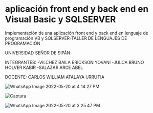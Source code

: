 # aplicación front end y back end en Visual Basic y SQLSERVER

Implementación de una aplicación front end y back end en lenguaje de programación VB y SQLSERVER-TALLER DE LENGUAJES DE PROGRAMACIÓN

UNIVERSIDAD SEÑOR DE SIPÁN

INTEGRANTES: -VILCHEZ BAILA ERICKSON YOVANI -JULCA BRUNO HOLVER KABIR -SALAZAR ARCE ABEL

DOCENTE: CARLOS WILLIAM ATALAYA URRUTIA


![WhatsApp Image 2022-05-20 at 4 14 27 PM](https://user-images.githubusercontent.com/77027345/169626183-f0165e9f-cbca-460a-a876-b1541422779f.jpeg)




![Captura](https://user-images.githubusercontent.com/77027345/169626226-2e90e0e1-d249-4e5a-85ef-bdd8339e7b2a.PNG)





![WhatsApp Image 2022-05-20 at 3 25 47 PM](https://user-images.githubusercontent.com/77027345/169626247-a774bd06-f60e-49ed-be38-3683b1c8e61e.jpeg)
